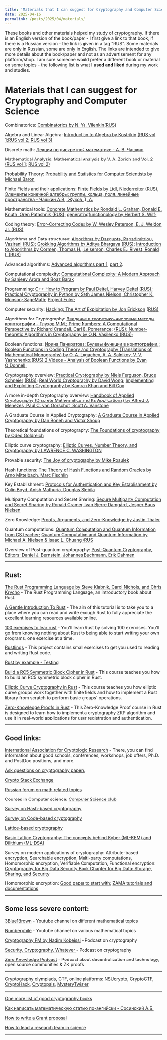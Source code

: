 ```yaml
---
title: 'Materials that I can suggest for Cryptography and Computer Science'
date: 2025-04-16
permalink: /posts/2025/04/materials/
---
```


These books and other materials helped my study of cryptography. If there is an English version of the book/paper - I first give a link to that book, if there is a Russian version - the link is given in a tag "RUS". Some materials are only in Russian, some are only in English. The links are intended to give more details about the book/paper and not as an advertisement for any platform/shop. I am sure someone would prefer a different book or material on some topics - the following list is what I **used and liked** during my work and  studies. 


Materials that I can suggest for Cryptography and Computer Science
======

Combinatorics: [Combinatorics by N. Ya. Vilenkin](https://www.isinj.com/mt-usamo/Combinatorics%20Vilenkin%20N.Ia.%20\(1971\).pdf)[(RUS)](https://ikfia.ysn.ru/wp-content/uploads/2018/01/Vilenkin1969ru.pdf)

Algebra and Linear Algebra: [Introduction to Algebra by Kostrikin](https://link.springer.com/book/9780387907116) [(RUS vol 1;](https://urss.ru/cgi-bin/db.pl?lang=Ru&blang=ru&page=Book&id=266488)[RUS vol 2; ](https://urss.ru/cgi-bin/db.pl?lang=Ru&blang=ru&page=Book&id=240005)[RUS vol 3)](https://urss.ru/cgi-bin/db.pl?lang=Ru&blang=ru&page=Book&id=266487)

Discrete math: [Лекции по дискретной математике - А. В. Чашкин](http://new.math.msu.su/department/dm/dmmc/EDU/DM07.pdf)

Mathematical Analysis: [Mathematical Analysis by V. A. Zorich](https://www.amazon.com/Mathematical-Analysis-Universitext-V-Zorich/dp/366248790X) and [Vol. 2](https://www.amazon.com/Mathematical-Analysis-II-Universitext-Zorich/dp/3662489910/ref=pd_bxgy_img_sccl_1/134-8038986-7856058?pd_rd_w=5W86S&content-id=amzn1.sym.7757a8b5-874e-4a67-9d85-54ed32f01737&pf_rd_p=7757a8b5-874e-4a67-9d85-54ed32f01737&pf_rd_r=89CDZ4EE0FTZPESVHRW4&pd_rd_wg=qzF6G&pd_rd_r=53cc2f89-66a5-47c3-a562-b6363a7cfbbe&pd_rd_i=3662489910&psc=1) [(RUS vol 1](https://urss.ru/cgi-bin/db.pl?lang=RU&blang=ru&page=Book&id=281062); [RUS vol 2)](https://urss.ru/cgi-bin/db.pl?lang=RU&blang=ru&page=Book&id=281062)

Probability Theory: [Probability and Statistics for Computer Scientists by Michael Baron](http://www.alextsun.com/files/Prob_Stat_for_CS_Book.pdf)

Finite Fields and their applications: [Finite Fields by Lidl, Niederreiter ](https://www.amazon.com/Finite-Fields-Encyclopedia-Mathematics-Applications/dp/0521065674) [(RUS)](https://urss.ru/cgi-bin/db.pl?lang=RU&blang=ru&page=Book&id=2157), [Элементы конечной алгебры: группы, кольца, поля, линейные пространства - Чашкин А.В., Жуков Д. А.](https://urss.ru/cgi-bin/db.pl?lang=Ru&blang=ru&page=Book&id=222603)

Mathematical tools: [Concrete Mathematics by Rondald L. Graham, Donald E. Knuth, Oren Patashnik ](https://www.csie.ntu.edu.tw/~r97002/temp/Concrete%20Mathematics%202e.pdf)[(RUS);](https://www.livelib.ru/book/1000396737-konkretnaya-matematika-osnovanie-informatiki-donald-knut) [generatingfunctionology by Herbert S. Wilf;](https://www.amazon.com/dp/1568812795/?coliid=I1UHGNVIMF7IWX&colid=PWCD0GGI1S2H&psc=1&ref_=lv_vv_lig_dp_it)

Coding theory: [Error-Correcting Codes by W. Wesley Peterson, E. J. Weldon Jr. ](https://www.amazon.com/Error-Correcting-Codes-Press-Wesley-Peterson/dp/0262527316)[(RUS)](https://urss.ru/cgi-bin/db.pl?lang=RU&blang=ru&page=Book&id=25150) 

Algorithms and Data structures: [Algorithms by Dasgupta, Papadimitriou, Vazirani](http://algorithmics.lsi.upc.edu/docs/Dasgupta-Papadimitriou-Vazirani.pdf) [(RUS);](http://old.math.nsc.ru/LBRT/k5/OR-MMF/dasgupta_2014.pdf) [Grokking Algorithms by Aditya Bhargava](https://www.amazon.com/Grokking-Algorithms-illustrated-programmers-curious/dp/1617292230) [(RUS);](https://urss.ru/cgi-bin/db.pl?lang=Ru&blang=ru&page=Book&id=241155) [Introduction to Algorithms by Cormen, Thomas H.; Leiserson, Charles E.; Rivest, Ronald L ](https://www.amazon.com/Introduction-Algorithms-Leiserson-published-Hardcover/dp/B008F1DKXU)[(RUS)](https://urss.ru/cgi-bin/db.pl?lang=RU&blang=ru&page=Book&id=263917)

Advanced algorithms: [Advanced algorithms part 1](https://compsciclub.ru/en/courses/advancedalgorithms/2020-autumn/), [part 2](https://compsciclub.ru/en/courses/advanced-algo_part2/2022-spring/).

Computational complexity: [Computational Complexity: A Modern Approach by Sanjeev Arora and Boaz Barak](https://theory.cs.princeton.edu/complexity/book.pdf)

Programming: [C++ How to Program by Paul Deitel, Harvey Deitel](https://www.amazon.com/How-Program-10th-Paul-Deitel/dp/0134448235) [(RUS);](https://www.livelib.ru/book/1000289310-kak-programmirovat-na-c-harvi-dejtel) [Practical Cryptography in Python by Seth James Nielson, Christopher K. Monson; ](https://link.springer.com/book/10.1007/978-1-4842-4900-0#toc)[SageMath](https://www.sagemath.org/); [Project Euler](https://projecteuler.net/); 

Computer security: [Hacking: The Art of Exploitation by Jon Erickson](https://www.amazon.com/Hacking-Art-Exploitation-Jon-Erickson/dp/1593271441) ([RUS)](https://urss.ru/cgi-bin/db.pl?lang=Ru&blang=ru&page=Book&id=240658)

Algorithms for Cryptography: [Введение в теоретико-чиcловые методы криптографии - Глухов М.М.;](https://urss.ru/cgi-bin/db.pl?lang=Ru&blang=ru&page=Book&id=291665)[ Prime Numbers: A Computational Perspective by Richard Crandall, Carl B. Pomerance;](https://www.amazon.com/Prime-Numbers-Computational-Richard-Crandall/dp/0387252827) [(RUS);](https://urss.ru/cgi-bin/db.pl?lang=Ru&blang=ru&page=Book&id=123740)[ Number-theoretic Algorithms in Cryptography by O.N. Vasilenko ](https://www.amazon.com/Number-theoretic-Algorithms-Cryptography-Translations-Mathematical/dp/0821840908)[(RUS);](https://urss.ru/cgi-bin/db.pl?lang=RU&blang=ru&page=Book&id=78704)

Boolean functions: [Ирина Панкратова: Булевы функции в криптографии.;](https://www.labirint.ru/books/684333/) [Boolean Functions in Coding Theory and Cryptography (Translations of Mathematical Monographs) by O. A. Logachev, A. A. Salnikov, V. V. Yashchenko;](https://www.amazon.com/Functions-Cryptography-Translations-Mathematical-Monographs/dp/0821846809)[(RUS)](https://biblio.mccme.ru/node/29224)[ 2 Videos - Analysis of Boolean Functions by Eyan O'Donnell; ](https://www.youtube.com/watch?v=DebrwgWmToc)

Cryptography overview:[ Practical Cryptography by Niels Ferguson, Bruce Schneier](https://www.amazon.com/Practical-Cryptography-Niels-Ferguson/dp/0471223573)
[(RUS)](https://www.labirint.ru/books/599557/);  [Real World Cryptography by David Wong](https://www.manning.com/books/real-world-cryptography); [Implementing and Exploiting Cryptography by Kamran Khan and Bill Cox](https://www.manning.com/books/implementing-and-exploiting-cryptography)

A more in-depth Cryptography overview: [Handbook of Applied Cryptography (Discrete Mathematics and Its Applications) by Alfred J. Menezes, Paul C. van Oorschot, Scott A. Vanstone](https://cacr.uwaterloo.ca/hac/)

A Graduate Course in Applied Cryptography: [A Graduate Course in Applied Cryptography by Dan Boneh and Victor Shoup](https://toc.cryptobook.us/)

Theoretical foundations of cryptography: [The Foundations of cryptography by Oded Goldreich](https://www.wisdom.weizmann.ac.il/~oded/foc.html)

Elliptic curve cryptography: [Elliptic Curves, Number Theory, and Cryptography by LAWRENCE C. WASHINGTON](https://people.cs.nctu.edu.tw/~rjchen/ECC2012S/Elliptic%20Curves%20Number%20Theory%20And%20Cryptography%202n.pdf)

Provable security: [The Joy of cryptography by Mike Rosulek](https://joyofcryptography.com/)

Hash functions: [The Theory of Hash Functions and Random Oracles by Arno Mittelbach, Marc Fischlin](https://link.springer.com/book/10.1007/978-3-030-63287-8)

Key Establishment: [Protocols for Authentication and Key Establishment by Colin Boyd, Anish Mathuria, Douglas Stebila](https://link.springer.com/book/10.1007/978-3-662-58146-9)

Multiparty Computation and Secret Sharing: [Secure Multiparty Computation and Secret Sharing by Ronald Cramer, Ivan Bjerre Damgård, Jesper Buus Nielsen ](https://www.amazon.com/Secure-Multiparty-Computation-Secret-Sharing/dp/1107043050)

Zero Knowledge: [Proofs, Arguments, and Zero-Knowledge by Justin Thaler](https://people.cs.georgetown.edu/jthaler/ProofsArgsAndZK.pdf)

Quantum computations: [Quantum Computation and Quantum Information from CS teacher;](https://www.cs.cmu.edu/~odonnell/quantum18/)
[Quantum Computation and Quantum Information by Michael A. Nielsen & Isaac L. Chuang (](http://mmrc.amss.cas.cn/tlb/201702/W020170224608149940643.pdf)[RUS](https://urss.ru/cgi-bin/db.pl?lang=Ru&blang=ru&page=Book&id=42739)

Overview of Post-quantum cryptography: [Post-Quantum Cryptography, Editors: Daniel J. Bernstein, Johannes Buchmann, Erik Dahmen](https://link.springer.com/book/10.1007/978-3-540-88702-7?source=shoppingads&locale=en-nl&gclid=Cj0KCQjwhsmaBhCvARIsAIbEbH5jPkHfUy18YvFXo8BYA-mIMSj1CcfGE4ZY12Dkvvn8WTXGK-u2QmoaAjN3EALw_wcB#toc)

___

Rust:
------

[The Rust Programming Language by Steve Klabnik, Carol Nichols, and Chris Krycho](https://doc.rust-lang.org/book/title-page.html#the-rust-programming-language) -  The Rust Programming Language, an introductory book about Rust. 

[A Gentle Introduction To Rust](https://stevedonovan.github.io/rust-gentle-intro/readme.html#a-gentle-introduction-to-rust) - The aim of this tutorial is to take you to a place where you can read and write enough Rust to fully appreciate the excellent learning resources available online.

[100 exercises to lear rust](https://github.com/mainmatter/100-exercises-to-learn-rust) - You'll learn Rust by solving 100 exercises. You'll go from knowing nothing about Rust to being able to start writing your own programs, one exercise at a time.

[Rustlings](https://github.com/rust-lang/rustlings) - This project contains small exercises to get you used to reading and writing Rust code.

[Rust by example - Testing](https://doc.rust-lang.org/rust-by-example/testing/unit_testing.html)

[Build a RC5 Symmetric Block Cipher in Rust](https://www.udemy.com/course/build-a-rc5-symmetric-block-cipher-in-rust/?couponCode=ST15MT20425G1) - This course teaches you how to build an RC5 symmetric block cipher in Rust.

[Elliptic Curve Cryptography in Rust](https://www.udemy.com/course/elliptic-curve-cryptography-in-rust/?couponCode=ST15MT20425G1) - This course teaches you how elliptic curve groups work together with finite fields and how to implement a Rust library from scratch to perform basic groups' operations.

[Zero-Knowledge Proofs in Rust](https://www.udemy.com/course/zero-knowledge-proofs-in-rust/) - This Zero-Knowledge Proof course in Rust is designed to learn how to implement a cryptography ZKP algorithm and use it in real-world applications for user registration and authentication.
___

Good links:
------

[International Association for Cryptologic Research](https://iacr.org/) - There, you can find information about good schools, conferences, workshops, job offers, Ph.D. and PostDoc positions, and more.

[Ask questions on cryptography papers](https://askcryp.to/)

[Crypto Stack Exchange](https://crypto.stackexchange.com/)

[Russian forum on math related topics](dxdy.ru)

Courses in Computer science: [Computer Science club](https://compsciclub.ru/en/courses/)

[Survey on Hash-based cryptography](https://huelsing.net/wordpress/?page_id=165)

[Survey on Code-based cryptography](https://arxiv.org/pdf/2201.07119v2.pdf)

[Lattice-based cryptography](https://thelatticeclub.com/)

[Basic Lattice Cryptography: The concepts behind Kyber (ML-KEM) and Dilithium (ML-DSA)](https://eprint.iacr.org/2024/1287.pdf)


Survey on modern applications of cryptography: Attribute-based encryption, Searchable encryption, Multi-party computations, Homomorphic encryption, Verifiable Computation, Functional encryption: [Cryptography for Big Data Security Book Chapter for Big Data: Storage, Sharing, and Security](http://www.c-is.cn/wp-content/uploads/2017/05/Cryptography-for-Big-Data-Security.pdf)

Homomorphic encryption: [Good paper to start with](https://eprint.iacr.org/2021/1402.pdf); [ZAMA tutorials and documentations](https://github.com/zama-ai)


___

Some less severe content:
------

[3Blue1Brown](https://www.youtube.com/c/3blue1brown) - Youtube channel on different mathematical topics 

[Numberphile](https://www.youtube.com/c/numberphile) - Youtube channel on various mathematical topics 

[Cryptography FM by Nadim Kobeissi](https://open.spotify.com/show/1ciE4GRoi23BQ3R7kMUTjY) - Podcast on cryptography 

[Security. Cryptography. Whatever ](https://open.spotify.com/show/0bMJ5a7e4er7yDHMuGs9jp)- Podcast on cryptography

[Zero Knowledge Podcast](https://zeroknowledge.fm/) - Podcast about decentralization and technology, open source communities & ZK proofs
___

Cryptography olympiads, CTF, online platforms: [NSUcrypto](https://nsucrypto.nsu.ru/), [CryptoCTF](https://cr.yp.toc.tf/), [CryptoHack](https://cryptohack.org/), [Cryptopals](https://cryptopals.com/), [MysteryTwister](https://mysterytwister.org/home/welcome/)

___

[One more list of good cryptography books](https://cronokirby.com/posts/2022/05/some-cryptography-books-i-like/)

[Как написать математическую статью по-ангийски - Сосинский А.Б.](https://urss.ru/cgi-bin/db.pl?lang=Ru&blang=ru&page=Book&id=281598)

[How to write a Grant proposal](https://parkerderrington.com/catalogue/)

[How to lead a research team in science](https://www.cambridge.org/core/services/aop-cambridge-core/content/view/A3AE4F688A6CBD0155625BEBA3DBF228/9781108701860AR.pdf/Leading_your_Research_Team_in_Science.pdf?event-type=FTLA)

___


